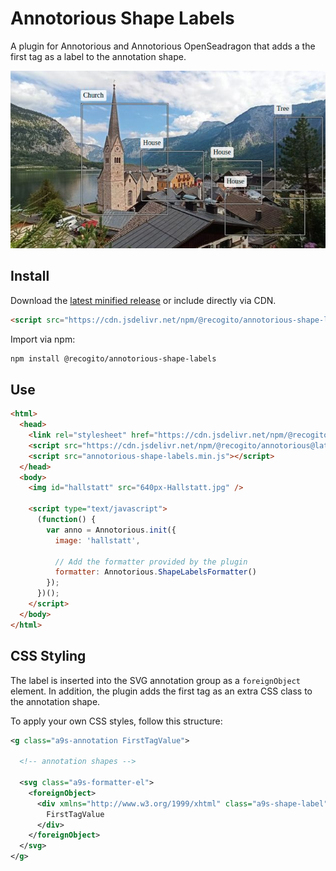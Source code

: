 # Annotorious Shape Labels

A plugin for Annotorious and Annotorious OpenSeadragon that adds a the first tag as a label
to the  annotation shape.

![Example screenshot](screenshot.jpg)

## Install

Download the [latest minified release](https://github.com/recogito/recogito-client-plugins/blob/main/packages/annotorious-shape-labels/dist/annotorious-shape-labels.min.js) or include directly via CDN.

```html
<script src="https://cdn.jsdelivr.net/npm/@recogito/annotorious-shape-labels@latest/dist/annotorious-shape-labels.min.js"></script>
```

Import via npm:

```sh
npm install @recogito/annotorious-shape-labels
```

## Use

```html
<html>
  <head>
    <link rel="stylesheet" href="https://cdn.jsdelivr.net/npm/@recogito/annotorious@latest/dist/annotorious.min.css">
    <script src="https://cdn.jsdelivr.net/npm/@recogito/annotorious@latest/dist/annotorious.min.js"></script>
    <script src="annotorious-shape-labels.min.js"></script>
  </head>
  <body>
    <img id="hallstatt" src="640px-Hallstatt.jpg" />

    <script type="text/javascript">
      (function() {
        var anno = Annotorious.init({
          image: 'hallstatt',

          // Add the formatter provided by the plugin
          formatter: Annotorious.ShapeLabelsFormatter()
        });
      })();
    </script>
  </body>
</html>
```

## CSS Styling

The label is inserted into the SVG annotation group as a `foreignObject` element. In addition, 
the plugin adds the first tag as an extra CSS class to the annotation shape.

To apply your own CSS styles, follow this structure:

```svg
<g class="a9s-annotation FirstTagValue">

  <!-- annotation shapes -->
  
  <svg class="a9s-formatter-el">
    <foreignObject>
      <div xmlns="http://www.w3.org/1999/xhtml" class="a9s-shape-label">
        FirstTagValue
      </div>
    </foreignObject>
  </svg>
</g>
```